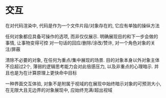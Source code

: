 # 交互
在对代码渲染中, 代码是作为一个文件片段/对象存在的, 它应有单独的操纵方法


任何对象都应具备可操作的选项, 而非仅仅展示. 明确展现目的和下一步会做的  
事情, 让事物变得可控 对一句话的回应/删除/涂改/赞许, 对一个角色对象的关  
注/屏蔽


清除不必要的对象, 在任何为重点/集中展现的场景. 目的对象本身以外对象主体  
不应超过2个, 薄弱的逻辑思考能力会对此倍感压力, 以及非重点的心理暗示. 并  
且也是为在计算原理上更快命中目标


一种界面交互体验,
对象不是附属于视域的在展现中始终暗示对象的可预测大小,
在无限大且无边界的对象展现中, 应始终充满/超出视域
